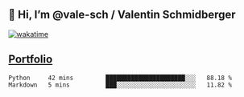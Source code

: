## 👋 Hi, I’m @vale-sch / Valentin Schmidberger
[![wakatime](https://wakatime.com/badge/user/7560c813-56c2-4ce8-b378-268c8ee84276.svg)](https://wakatime.com/@7560c813-56c2-4ce8-b378-268c8ee84276)
##  [Portfolio](https://vale-sch.github.io/ValentinSchmidberger/ "Portfolio")
<!--START_SECTION:waka-->

```text
Python     42 mins         ██████████████████████░░░   88.18 %
Markdown   5 mins          ███░░░░░░░░░░░░░░░░░░░░░░   11.82 %
```

<!--END_SECTION:waka-->

